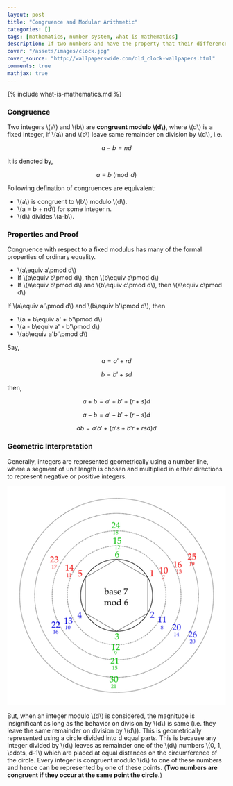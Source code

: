 ```yaml
---
layout: post
title: "Congruence and Modular Arithmetic"
categories: []
tags: [mathematics, number system, what is mathematics]
description: If two numbers and have the property that their difference is integrally divisible by a number (i.e., is an integer), then and are said to be "congruent modulo". 
cover: "/assets/images/clock.jpg"
cover_source: "http://wallpaperswide.com/old_clock-wallpapers.html"
comments: true
mathjax: true
---
```


{% include what-is-mathematics.md %}

### Congruence

Two integers \\(a\\) and \\(b\\) are **congruent modulo \\(d\\)**, where \\(d\\) is a fixed integer, if \\(a\\) and \\(b\\) leave same remainder on division by \\(d\\), i.e.

$$a-b = nd \tag{1} \label{1}$$

It is denoted by,

$$ a\equiv b\pmod d$$

Following defination of congruences are equivalent:

* \\(a\\) is congruent to \\(b\\) modulo \\(d\\).
* \\(a = b + nd\\) for some integer n.
* \\(d\\) divides \\(a-b\\).

### Properties and Proof

Congruence with respect to a fixed modulus has many of the formal properties of ordinary equality.

* \\(a\equiv a\pmod d\\)
* If \\(a\equiv b\pmod d\\), then \\(b\equiv a\pmod d\\)
* If \\(a\equiv b\pmod d\\) and \\(b\equiv c\pmod d\\), then \\(a\equiv c\pmod d\\)

If \\(a\equiv a'\pmod d\\) and \\(b\equiv b'\pmod d\\), then

* \\(a + b\equiv a' + b'\pmod d\\)
* \\(a - b\equiv a' - b'\pmod d\\)
* \\(ab\equiv a'b'\pmod d\\)

Say, 

$$ a = a' + rd $$

$$ b = b' + sd $$

then,

$$ a + b = a' + b' + (r+s)d $$

$$ a - b = a' - b' + (r-s)d $$

$$ ab = a'b' + (a's + b'r +rsd)d $$

### Geometric Interpretation

Generally, integers are represented geometrically using a number line, where a segment of unit length is chosen and multiplied in either directions to represent negative or positive integers.

![Geometric Representation of Congruence](/assets/2017-12-20-congruence-and-modulo/fig-1-geometric-representation.svg?raw=true)

But, when an integer modulo \\(d\\) is considered, the magnitude is insignificant as long as the behavior on division by \\(d\\) is same (i.e. they leave the same remainder on division by \\(d\\)). This is geometrically represented using a circle divided into d equal parts. This is because any integer divided by \\(d\\) leaves as remainder one of the \\(d\\) numbers \\(0, 1, \cdots, d-1\\) which are placed at equal distances on the circumference of the circle. Every integer is congruent modulo \\(d\\) to one of these numbers and hence can be represented by one of these points. (**Two numbers are congruent if they occur at the same point the circle.**)

